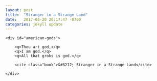 ```yaml
---
layout: post
title:  "Stranger in a Strange Land"
date:   2017-08-20 20:17:47 -0700
categories: jekyll update
---
```


<div id="american-gods-wrapper">

	<div id="american-gods">

		<q>Thou art god,</q>
		<q>I am god.</q>
		<q>All that groks is god.</q>

		<cite class="book">&#8212; Stranger in a Strange Land</cite>

	</div>

</div>